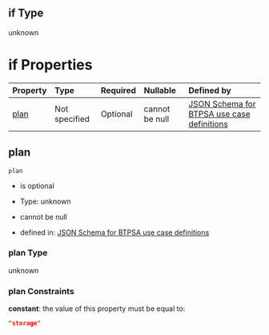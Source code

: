 ## if Type

unknown

# if Properties

| Property      | Type          | Required | Nullable       | Defined by                                                                                                                                                                                                                                  |
| :------------ | :------------ | :------- | :------------- | :------------------------------------------------------------------------------------------------------------------------------------------------------------------------------------------------------------------------------------------ |
| [plan](#plan) | Not specified | Optional | cannot be null | [JSON Schema for BTPSA use case definitions](btpsa-usecase-properties-services-items-allof-1-then-allof-85-then-allof-3-if-properties-plan.md "undefined#/properties/services/items/allOf/1/then/allOf/85/then/allOf/3/if/properties/plan") |

## plan



`plan`

*   is optional

*   Type: unknown

*   cannot be null

*   defined in: [JSON Schema for BTPSA use case definitions](btpsa-usecase-properties-services-items-allof-1-then-allof-85-then-allof-3-if-properties-plan.md "undefined#/properties/services/items/allOf/1/then/allOf/85/then/allOf/3/if/properties/plan")

### plan Type

unknown

### plan Constraints

**constant**: the value of this property must be equal to:

```json
"storage"
```
